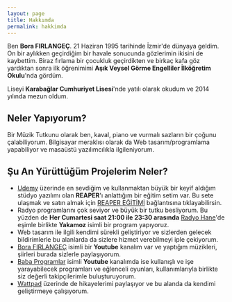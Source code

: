 ```yaml
---
layout: page
title: Hakkımda
permalink: hakkimda
---
```


Ben **Bora FIRLANGEÇ**. 21 Haziran 1995 tarihinde İzmir'de dünyaya geldim. On bir aylıkken geçirdiğim bir havale sonucunda gözlerimin ikisini de kaybettim. Biraz fırlama bir çocukluk geçirdikten ve birkaç kafa göz yardıktan sonra ilk öğrenimimi **Aşık Veysel Görme Engelliler İlköğretim Okulu**'nda gördüm.

Liseyi **Karabağlar Cumhuriyet Lisesi**'nde yatılı olarak okudum ve 2014 yılında mezun oldum.

## Neler Yapıyorum?

Bir Müzik Tutkunu olarak ben, kaval, piano ve vurmalı sazların bir çoğunu çalabiliyorum. Bilgisayar meraklısı olarak da Web tasarım/programlama yapabiliyor ve masaüstü yazılımcılıkla ilgileniyorum.

## Şu An Yürüttüğüm Projelerim Neler?

- [Udemy](https://www.udemy.com/) üzerinde en sevdiğim ve kullanmaktan büyük bir keyif aldığım stüdyo yazılımı olan **REAPER**'ı anlattığım bir eğitim setim var. Bu sete ulaşmak ve satın almak için [REAPER EĞİTİMİ](https://www.udemy.com/reaper-egitimi) bağlantısına tıklayabilirsin.
- Radyo programlarını çok seviyor ve büyük bir tutku besliyorum. Bu yüzden de **Her Cumartesi saat 21:00 ile 23:30 arasında** [Radyo Hane](http://radyohane.tk/)'de eşimle birlikte **Yakamoz** isimli bir program yapıyoruz.
- Web tasarım ile ilgili kendimi sürekli geliştiriyor ve sizlerden gelecek bildirimlerle bu alanlarda da sizlere hizmet verebilmeyi iple çekiyorum.
- [Bora FIRLANGEÇ](https://www.youtube.com/borafirlangec) isimli bir **Youtube** kanalım var ve yaptığım müzikleri, şiirleri burada sizlerle paylaşıyorum.
- [Baba Programlar](https://www.youtube.com/channel/UCW1tmhsmGthcGuei-XjPzHQ) isimli **Youtube** kanalımda ise kullanışlı ve işe yarayabilecek programları ve eğlenceli oyunları, kullanımlarıyla birlikte siz değerli takipçilerimle buluşturuyorum.
- [Wattpad](https://www.wattpad.com/borafirlangec) üzerinde de hikayelerimi paylaşıyor ve bu alanda da kendimi geliştirmeye çalışıyorum.
